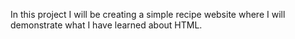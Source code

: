 In this project I will be creating a simple recipe website where I will demonstrate what I have learned about HTML.